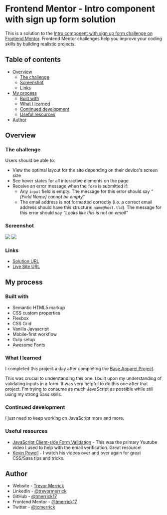 # Frontend Mentor - Intro component with sign up form solution

This is a solution to the [Intro component with sign up form challenge on Frontend Mentor](https://www.frontendmentor.io/challenges/intro-component-with-signup-form-5cf91bd49edda32581d28fd1). Frontend Mentor challenges help you improve your coding skills by building realistic projects. 

## Table of contents

- [Overview](#overview)
  - [The challenge](#the-challenge)
  - [Screenshot](#screenshot)
  - [Links](#links)
- [My process](#my-process)
  - [Built with](#built-with)
  - [What I learned](#what-i-learned)
  - [Continued development](#continued-development)
  - [Useful resources](#useful-resources)
- [Author](#author)
## Overview

### The challenge

Users should be able to:

- View the optimal layout for the site depending on their device's screen size
- See hover states for all interactive elements on the page
- Receive an error message when the `form` is submitted if:
  - Any `input` field is empty. The message for this error should say *"[Field Name] cannot be empty"*
  - The email address is not formatted correctly (i.e. a correct email address should have this structure: `name@host.tld`). The message for this error should say *"Looks like this is not an email"*

### Screenshot

![](/design/screenshot-mobile.png)
![](/design/screenshot-desktop.png)

### Links

- [Solution URL](https://your-solution-url.co)
- [Live Site URL](https://tmerrick17.github.io/intro-component-with-signup-form/)

## My process

### Built with

- Semantic HTML5 markup
- CSS custom properties
- Flexbox
- CSS Grid
- Vanilla Javascript
- Mobile-first workflow
- Gulp setup
- Awesome Fonts

### What I learned

I completed this project a day after completing the [Base Apparel Project](https://www.frontendmentor.io/solutions/responsive-web-page-started-using-gulp-to-automate-processes-xO4guRw0z). 

This was crucial to understanding this one.  I built upon my understanding of validating inputs in a form.  It was very helpful to do this one after that project.  I'm trying to consume as much JavaScript as possible while still using my strong Sass skills.

### Continued development

I just need to keep working on JavaScript more and more.

### Useful resources

- [JavaScript Client-side Form Validation](https://www.youtube.com/watch?v=rsd4FNGTRBw&t=1503s) - This was the primary Youtube video I used to help with the email verification.  Great resource!
- [Kevin Powell](https://www.youtube.com/channel/UCJZv4d5rbIKd4QHMPkcABCw) - I watch his videos over and over again for great CSS/Sass tips and tricks.

## Author

- Website - [Trevor Merrick](https://trevormerrick.com)
- LinkedIn - [@trevormerrick](https://www.linkedin.com/in/trevormerrick/)
- GitHub - [@tmerrick17](https://github.com/tmerrick17/)
- Frontend Mentor - [@tmerrick17](https://www.frontendmentor.io/profile/tmerrick17)
- Twitter - [@tcmerrick](https://www.twitter.com/tcmerrick)
